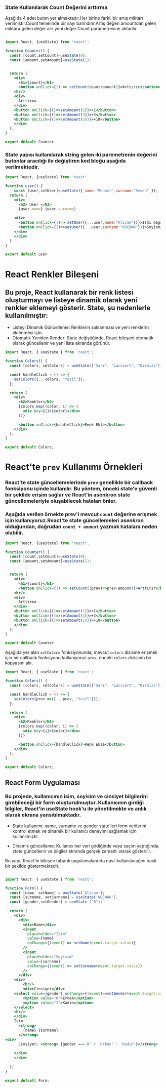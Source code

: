 ### State Kullanılarak Count Değerini arttırma

Aşağıda 4 adet buton yer almaktadır.Her birine farklı bir artış miktarı verilmiştir.Count temelinde bir sayı barındırır.Artış değeri amountdan gelen miktara gelen değer alır yeni değer Count parametresine aktarılır.

```jsx

import React, {useState} from "react";

function Counter() {
  const [count,setCount]=useState(0);
  const [amount,setAmount]=useState(1);


  return (
    <div>
      <h1>{count}</h1>
      <button onClick={() => setCount(count+amount)}>Arttırır</button>
    <hr/>
    <div>
      Arttirma
    </div>
    <button onClick={()=>setAmount(1)}>+1</button>
    <button onClick={()=>setAmount(3)}>+3</button>
    <button onClick={()=>setAmount(10)}>+10</button>
    </div>
  );
}

export default Counter

```
### State yapısı kullanılarak string gelen iki paremetrenin değerini butonlar aracılığı ile değiştiren kod bloğu aşağıda verilmektedir.


```jsx
import React, {useState} from 'react'

function user() {
    const [user,setUser]=useState({ name:'Mehmet',surname:"Seven" });
  return (
    <div>
      <h2> User </h2>
      {user.name} {user.surname}

    <div>
      <button onClick={()=> setUser({...user,name:"Alican"})}>Ismi degistir</button>
      <button onClick={()=>setUser({...user,surname:"KOÇMAN"})}>Soyismi Degistir</button>
    </div>
    </div>
  )
}

export default user

```
# React Renkler Bileşeni
## Bu proje, React kullanarak bir renk listesi oluşturmayı ve listeye dinamik olarak yeni renkler eklemeyi gösterir. State, şu nedenlerle kullanılmıştır:
* Listeyi Dinamik Güncelleme: Renklerin saklanması ve yeni renklerin eklenmesi için.
* Otomatik Yeniden Render: State değiştiğinde, React bileşeni otomatik olarak güncellenir ve yeni liste ekranda görünür.

```jsx
import React, { useState } from 'react';

function Colors() {
  const [colors, setColors] = useState(["Sarı", "Lacivert", "Kırmızı"]);

  const handleClick = () => {
    setColors([...colors, "Yesil"]);
  };

  return (
    <div>
      <h2>Renkler</h2>
      {colors.map((color, i) => (
        <div key={i}>{color}</div>
      ))}

      <button onClick={handleClick}>Renk Ekle</button>
    </div>
  );
}

export default Colors;

```
# React'te `prev` Kullanımı Örnekleri

### React'te state güncellemelerinde `prev` genellikle bir **callback fonksiyonu** içinde kullanılır. Bu yöntem, önceki state'e güvenli bir şekilde erişim sağlar ve React'in asenkron state güncellemeleriyle oluşabilecek hataları önler.

### Aşağıda verilen örnekte prev'i mevcut `count` değerine erişmek için kullanıyoruz.React'te state güncellemeleri asenkron olduğundan, doğrudan `count + amount` yazmak hatalara neden olabilir.
```jsx
import React, {useState} from "react";

function Counter() {
  const [count,setCount]=useState(0);
  const [amount,setAmount]=useState(1);


  return (
    <div>
      <h1>{count}</h1>
      <button onClick={() => setCount((prev)=>prev+amount)}>Arttırır</button>
    <hr/>
    <div>
      Arttirma
    </div>
    <button onClick={()=>setAmount(1)}>+1</button>
    <button onClick={()=>setAmount(3)}>+3</button>
    <button onClick={()=>setAmount(10)}>+10</button>
    </div>
  );
}

export default Counter

```
Aşağıda yer alan `setColors` fonksiyonunda, mevcut `colors` dizisine erişmek için bir callback fonksiyonu kullanıyoruz.`prev`, önceki `colors` dizisinin bir kopyasını alır.
```jsx
import React, { useState } from 'react';

function Colors() {
  const [colors, setColors] = useState(["Sarı", "Lacivert", "Kırmızı"]);

  const handleClick = () => {
    setColors(prev =>([...prev, "Yesil"]));
  };

  return (
    <div>
      <h2>Renkler</h2>
      {colors.map((color, i) => (
        <div key={i}>{color}</div>
      ))}

      <button onClick={handleClick}>Renk Ekle</button>
    </div>
  );
}

export default Colors;

```
## React Form Uygulaması
### Bu projede, kullanıcının isim, soyisim ve cinsiyet bilgilerini girebileceği bir form oluşturulmuştur. Kullanıcının girdiği bilgiler, React'in useState hook'u ile yönetilmekte ve anlık olarak ekrana yansıtılmaktadır.

* State kullanımı:
name, surname ve gender state'leri form verilerini kontrol etmek ve dinamik bir kullanıcı deneyimi sağlamak için kullanılmıştır.
 
* Dinamik güncelleme:
Kullanıcı her veri girdiğinde veya seçim yaptığında, state güncellenir ve bilgiler ekranda gerçek zamanlı olarak gösterilir.

Bu yapı, React'in bileşen tabanlı uygulamalarında nasıl kullanılacağını basit bir şekilde göstermektedir.

``` jsx

import React, { useState } from 'react';

function Form() {
  const [name, setName] = useState('Alican');
  const [surname, setSurname] = useState('KOÇMAN');
  const [gender,setGender] = useState ("0");

  return (
    <div>
      <div>
        <div>Name</div>
        <input
          placeholder="Isim"
          value={name}
          onChange={(event) => setName(event.target.value)}
        />
        <input
          placeholder="Soyisim"
          value={surname}
          onChange={(event) => setSurname(event.target.value)}
        />
      </div>
    <div>
        <br/>
        <div>Cinsiyet</div>
    <select value={gender} onChange={(event)=>setGender(event.target.value)}>
        <option value="0">Erkek</option>
        <option value="1">Kadın</option>
    </select>
    <hr/>
    </div>
    İsim:
      <strong>
        {name} {surname}
      </strong>
<div>
      Cinsiyet: <strong> {gender ==='0' ? 'Erkek' : 'Kadın'}</strong>
     
    </div>
    </div>
    
  );
}

export default Form;
